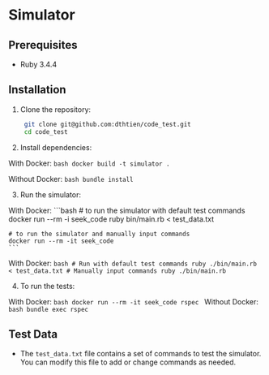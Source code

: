 # Simulator

## Prerequisites
- Ruby 3.4.4

## Installation

1. Clone the repository:
   ```bash
    git clone git@github.com:dthtien/code_test.git
    cd code_test
    ```
2. Install dependencies:

With Docker:
    ```bash
    docker build -t simulator .
    ```

Without Docker:
    ```bash
    bundle install
    ```

3. Run the simulator:

With Docker:
    ```bash
    # to run the simulator with default test commands
    docker run --rm -i seek_code ruby bin/main.rb < test_data.txt

    # to run the simulator and manually input commands
    docker run --rm -it seek_code
    ```
With Docker:
    ```bash
    # Run with default test commands
    ruby ./bin/main.rb < test_data.txt
    # Manually input commands
    ruby ./bin/main.rb
    ```

4. To run the tests:

With Docker:
    ```bash
    docker run --rm -it seek_code rspec
    ```
Without Docker:
    ```bash
    bundle exec rspec
    ```

## Test Data
- The `test_data.txt` file contains a set of commands to test the simulator. You can modify this file to add or change
commands as needed.

